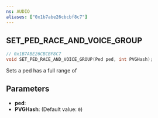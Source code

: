 ```yaml
---
ns: AUDIO
aliases: ["0x1b7abe26cbcbf8c7"]
---
```

## SET_PED_RACE_AND_VOICE_GROUP

```c
// 0x1B7ABE26CBCBF8C7
void SET_PED_RACE_AND_VOICE_GROUP(Ped ped, int PVGHash);
```

Sets a ped has a full range of


## Parameters
* **ped**: 
* **PVGHash**: (Default value: `0`)
